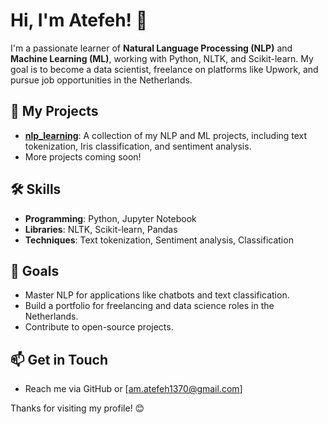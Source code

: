# Hi, I'm Atefeh! 👋

I'm a passionate learner of **Natural Language Processing (NLP)** and **Machine Learning (ML)**, working with Python, NLTK, and Scikit-learn. My goal is to become a data scientist, freelance on platforms like Upwork, and pursue job opportunities in the Netherlands.

## 🚀 My Projects
- **[nlp_learning](https://github.com/Atefeh-Amjadian/nlp_learning)**: A collection of my NLP and ML projects, including text tokenization, Iris classification, and sentiment analysis.
- More projects coming soon!

## 🛠️ Skills
- **Programming**: Python, Jupyter Notebook
- **Libraries**: NLTK, Scikit-learn, Pandas
- **Techniques**: Text tokenization, Sentiment analysis, Classification

## 🎯 Goals
- Master NLP for applications like chatbots and text classification.
- Build a portfolio for freelancing and data science roles in the Netherlands.
- Contribute to open-source projects.

## 📫 Get in Touch
- Reach me via GitHub or [am.atefeh1370@gmail.com]
  
Thanks for visiting my profile! 😊

